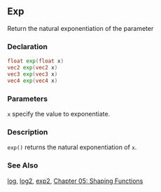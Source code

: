 ## Exp
Return the natural exponentiation of the parameter

### Declaration
```glsl
float exp(float x)  
vec2 exp(vec2 x)  
vec3 exp(vec3 x)  
vec4 exp(vec4 x)
```

### Parameters
```x``` specify the value to exponentiate.

### Description
```exp()``` returns the natural exponentiation of ```x```.

<div class="simpleFunction" data="y = exp(x); "></div>

### See Also

[log](/glossary/?search=log), [log2](/glossary/?search=log2), [exp2](/glossary/?search=exp2), [Chapter 05: Shaping Functions](/05/)
